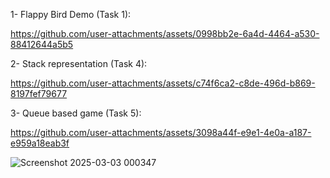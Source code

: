 1- Flappy Bird Demo (Task 1):


https://github.com/user-attachments/assets/0998bb2e-6a4d-4464-a530-88412644a5b5

2- Stack representation (Task 4):


https://github.com/user-attachments/assets/c74f6ca2-c8de-496d-b869-8197fef79677

3- Queue based game (Task 5):


https://github.com/user-attachments/assets/3098a44f-e9e1-4e0a-a187-e959a18eab3f

![Screenshot 2025-03-03 000347](https://github.com/user-attachments/assets/811cda24-063e-455f-8b56-3c60f4e8d3c4)

